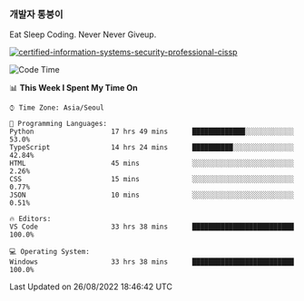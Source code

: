 ### 개발자 통붕이
Eat Sleep Coding.
Never Never Giveup.

[![certified-information-systems-security-professional-cissp](https://user-images.githubusercontent.com/44606727/157613689-acd84ec6-5f8f-4e79-89d9-a8d51f033634.png)](https://www.credly.com/badges/f394a010-85a0-450b-9136-8043af01d71c/public_url)

<!--START_SECTION:waka-->
![Code Time](http://img.shields.io/badge/Code%20Time-1%2C001%20hrs%2022%20mins-blue)

📊 **This Week I Spent My Time On** 

```text
⌚︎ Time Zone: Asia/Seoul

💬 Programming Languages: 
Python                   17 hrs 49 mins      █████████████░░░░░░░░░░░░   53.0% 
TypeScript               14 hrs 24 mins      ██████████░░░░░░░░░░░░░░░   42.84% 
HTML                     45 mins             ░░░░░░░░░░░░░░░░░░░░░░░░░   2.26% 
CSS                      15 mins             ░░░░░░░░░░░░░░░░░░░░░░░░░   0.77% 
JSON                     10 mins             ░░░░░░░░░░░░░░░░░░░░░░░░░   0.51%

🔥 Editors: 
VS Code                  33 hrs 38 mins      █████████████████████████   100.0%

💻 Operating System: 
Windows                  33 hrs 38 mins      █████████████████████████   100.0%

```


 Last Updated on 26/08/2022 18:46:42 UTC
<!--END_SECTION:waka-->
